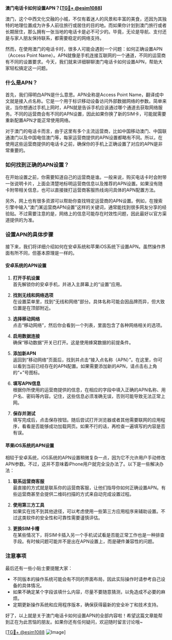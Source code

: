 **澳门电话卡如何设置APN？[[TG💪+ @esim1088](https://t.me/s/esim1088)]**

澳门，这个中西文化交融的小城，不仅有着迷人的风景和丰富的美食，还因为其独特的地理位置成为许多人前往旅行或居住的目的地。而如果你计划到澳门旅行或者长期居住，那么拥有一张当地的电话卡是必不可少的。毕竟，无论是导航、支付还是与家人朋友保持联系，都需要稳定的网络支持。

然而，在使用澳门的电话卡时，很多人可能会遇到一个问题：如何正确设置APN（Access Point Name）。APN就像是手机连接互联网的一个通道，不同的运营商有不同的设置要求。今天，我们就来详细聊聊澳门电话卡如何设置APN，帮助大家轻松搞定这一问题。

### 什么是APN？

首先，我们得明白APN是什么意思。APN全称是Access Point Name，翻译成中文就是接入点名称。它是一个用于标识移动设备访问外部数据网络的参数。简单来说，当你想通过手机上网时，APN就是告诉手机应该通过哪个通道去获取网络服务。不同的运营商会有不同的APN设置，因此如果你换了新的SIM卡，可能就需要重新配置APN才能正常使用网络。

对于澳门的电话卡而言，由于这里有多个主流运营商，比如中国移动澳门、中国联通澳门以及中国电信澳门等，每家运营商提供的APN设置都略有不同。所以，在使用这些运营商提供的电话卡之前，确保你的手机上正确设置了对应的APN是非常重要的。

### 如何找到正确的APN设置？

在开始设置之前，你需要知道自己的运营商是谁。一般来说，购买电话卡时会附带一张说明卡片，上面会清楚地标明运营商信息以及推荐的APN设置。如果没有随卡附带相关信息，也可以直接拨打运营商客服热线询问具体的APN配置方法。

另外，网上也有很多资源可以帮助你查找特定运营商的APN设置。例如，在搜索引擎中输入“澳门某运营商APN设置”这样的关键词，通常能找到很多网友分享的经验贴。不过需要注意的是，网络上的信息可能存在时效性问题，因此最好以官方渠道提供的为准。

### 设置APN的具体步骤

接下来，我们将详细介绍如何在安卓系统和苹果iOS系统下设置APN。虽然操作界面有所不同，但基本原理是一样的。

#### 安卓系统的APN设置

1. **打开手机设置**  
   首先解锁你的安卓手机，并进入主屏幕上的“设置”应用。

2. **找到无线和网络选项**  
   在设置菜单里，找到“无线和网络”部分。具体名称可能会因品牌而异，但大致位置是在顶部附近。

3. **选择移动网络**  
   点击“移动网络”，然后你会看到一个列表，里面包含了各种网络相关的选项。

4. **启用数据连接**  
   确保“移动数据”开关已打开。这是使用蜂窝数据的前提条件。

5. **添加新APN**  
   返回到“移动网络”页面后，找到并点击“接入点名称（APN）”。在这里，你可以看到当前已经存在的APN配置。如果需要添加新的APN，请点击右上角的“+”号图标。

6. **填写APN信息**  
   根据你所使用的运营商提供的信息，在相应的字段中填入正确的APN名称、用户名、密码等内容。记住，这些信息必须准确无误，否则可能导致无法正常上网。

7. **保存并测试**  
   填写完成后，点击保存按钮。随后尝试打开浏览器或者其他需要联网的应用程序，看看是否能够成功加载网页。如果不行的话，再检查一遍填写的内容是否有误。

#### 苹果iOS系统的APN设置

相较于安卓系统，iOS系统的APN设置稍微复杂一点，因为它不允许用户手动修改APN参数。不过，这并不意味着iPhone用户就完全没办法了。以下是一些解决办法：

1. **联系运营商客服**  
   最直接的方式就是联系你的运营商客服，让他们指导你如何正确设置APN。有些运营商甚至会提供二维码扫描的方式来自动完成设置过程。

2. **使用第三方工具**  
   如果实在找不到其他途径，可以考虑使用一些第三方应用程序来辅助设置。不过这类软件的安全性和可靠性需要谨慎评估。

3. **更换SIM卡槽**  
   在某些情况下，将SIM卡插入另一个手机试试看是否能正常工作也是一种排查手段。有时候问题可能并不是出在APN设置上，而是硬件兼容性的问题。

### 注意事项

最后还有一些小贴士要提醒大家：

- 不同版本的操作系统可能会有不同的界面布局，因此实际操作时请参考自己设备的具体情况。
- 如果不确定某个字段该填什么内容，尽量不要随意猜测，以免造成不必要的麻烦。
- 定期更新操作系统和应用程序版本，确保获得最新的安全补丁和技术支持。

好了，以上就是关于澳门电话卡如何设置APN的全部内容啦！希望这篇文章能帮到正在为此苦恼的朋友。如果你还有任何疑问，欢迎随时留言讨论哦~

[[TG💪+ @esim1088](https://t.me/s/esim1088) ![Image](https://i.postimg.cc/4NQfJmqS/Snipaste-2025-05-13-00-14-12.png)]